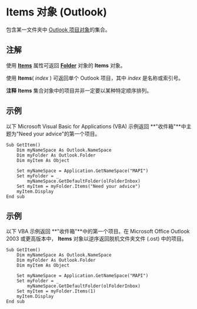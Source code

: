 
# Items 对象 (Outlook)

包含某一文件夹中 [Outlook 项目对象](http://msdn.microsoft.com/library/6ea4babf-facf-4018-ef5a-4a484e55153a%28Office.15%29.aspx)的集合。


## 注解

使用  **[Items](441820e7-5fe8-e5ef-83c0-9c87fd3dc9e3.md)** 属性可返回 **[Folder](3cf6cda8-6d70-666e-2643-9d9c5b9cacfc.md)** 对象的 **Items** 对象。

使用  **Items**( _index_ ) 可返回单个 Outlook 项目，其中 _index_ 是名称或索引号。


 **注释**   **Items** 集合对象中的项目并非一定要以某种特定顺序排列。


## 示例

以下 Microsoft Visual Basic for Applications (VBA) 示例返回 **"收件箱"**中主题为"Need your advice"的第一个项目。


```
Sub GetItem()
    Dim myNameSpace As Outlook.NameSpace
    Dim myFolder As Outlook.Folder
    Dim myItem As Object
    
    Set myNameSpace = Application.GetNameSpace("MAPI")
    Set myFolder = _
        myNameSpace.GetDefaultFolder(olFolderInbox)
    Set myItem = myFolder.Items("Need your advice")
    myItem.Display
End sub
```


## 示例

以下 VBA 示例返回 **"收件箱"**中的第一个项目。在 Microsoft Office Outlook 2003 或更高版本中， **Items** 对象以逆序返回脱机文件夹文件 (.ost) 中的项目。


```
Sub GetItem()
    Dim myNameSpace As Outlook.NameSpace
    Dim myFolder As Outlook.Folder
    Dim myItem As Object
    
    Set myNameSpace = Application.GetNameSpace("MAPI")
    Set myFolder = _
        myNameSpace.GetDefaultFolder(olFolderInbox)
    Set myItem = myFolder.Items(1)
    myItem.Display
End sub
```

